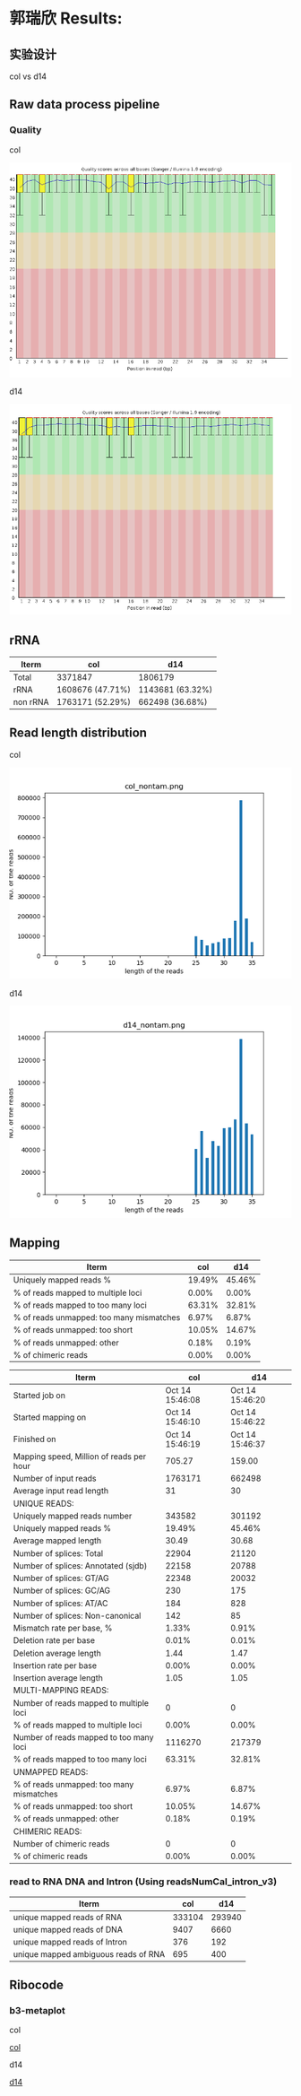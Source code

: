 # 郭瑞欣 Results:

> 

## 实验设计

col vs d14


## Raw data process pipeline 
### **Quality**

col

![col](./result_191014_guoruixin/col.fastqc.png)   

d14

![d14](./result_191014_guoruixin/d14.fastqc.png)   

## **rRNA**

| Iterm    | col               | d14               | 
|----------|-------------------|-------------------| 
| Total    |  3371847          |  1806179          | 
| rRNA     |  1608676 (47.71%) |  1143681 (63.32%) | 
| non rRNA |  1763171 (52.29%) |  662498 (36.68%)  | 

## **Read length distribution**

col

![col](./result_191014_guoruixin/col_nontam.png)   

d14

![d14](./result_191014_guoruixin/d14_nontam.png)   

## **Mapping**

| Iterm                                     | col             | d14             |
|-------------------------------------------|--------|--------| 
| Uniquely mapped reads %                   | 19.49% | 45.46% | 
| % of reads mapped to multiple loci        | 0.00%  | 0.00%  | 
| % of reads mapped to too many loci        | 63.31% | 32.81% | 
| % of reads unmapped: too many mismatches  | 6.97%  | 6.87%  | 
| % of reads unmapped: too short            | 10.05% | 14.67% | 
| % of reads unmapped: other                | 0.18%  | 0.19%  | 
| % of chimeric reads                       | 0.00%  | 0.00%  |

| Iterm                                     | col             | d14             | 
|-------------------------------------------|-----------------|-----------------| 
| Started job on                            | Oct 14 15:46:08 | Oct 14 15:46:20 | 
| Started mapping on                        | Oct 14 15:46:10 | Oct 14 15:46:22 | 
| Finished on                               | Oct 14 15:46:19 | Oct 14 15:46:37 | 
| Mapping speed, Million of reads per hour  | 705.27          | 159.00          | 
| Number of input reads                     | 1763171         | 662498          | 
| Average input read length                 | 31              | 30              | 
| UNIQUE READS:                             |                 |                 | 
| Uniquely mapped reads number              | 343582          | 301192          | 
| Uniquely mapped reads %                   | 19.49%          | 45.46%          | 
| Average mapped length                     | 30.49           | 30.68           | 
| Number of splices: Total                  | 22904           | 21120           | 
| Number of splices: Annotated (sjdb)       | 22158           | 20788           | 
| Number of splices: GT/AG                  | 22348           | 20032           | 
| Number of splices: GC/AG                  | 230             | 175             | 
| Number of splices: AT/AC                  | 184             | 828             | 
| Number of splices: Non-canonical          | 142             | 85              | 
| Mismatch rate per base, %                 | 1.33%           | 0.91%           | 
| Deletion rate per base                    | 0.01%           | 0.01%           | 
| Deletion average length                   | 1.44            | 1.47            | 
| Insertion rate per base                   | 0.00%           | 0.00%           | 
| Insertion average length                  | 1.05            | 1.05            | 
| MULTI-MAPPING READS:                      |                 |                 | 
| Number of reads mapped to multiple loci   | 0               | 0               | 
| % of reads mapped to multiple loci        | 0.00%           | 0.00%           | 
| Number of reads mapped to too many loci   | 1116270         | 217379          | 
| % of reads mapped to too many loci        | 63.31%          | 32.81%          | 
| UNMAPPED READS:                           |                 |                 | 
| % of reads unmapped: too many mismatches  | 6.97%           | 6.87%           | 
| % of reads unmapped: too short            | 10.05%          | 14.67%          | 
| % of reads unmapped: other                | 0.18%           | 0.19%           | 
| CHIMERIC READS:                           |                 |                 | 
| Number of chimeric reads                  | 0               | 0               | 
| % of chimeric reads                       | 0.00%           | 0.00%           | 
 
 ### read to RNA DNA and Intron (Using readsNumCal_intron_v3)
| Iterm                                | col     | d14     | 
|--------------------------------------|---------|---------| 
| unique mapped reads of RNA           |  333104 |  293940 | 
| unique mapped reads of DNA           |  9407   |  6660   | 
| unique mapped reads of Intron        |  376    |  192    | 
| unique mapped ambiguous reads of RNA |  695    |  400    | 

## Ribocode

### b3-metaplot

col

[col](./result_191014_guoruixin/metacolAligned.toTranscriptome.out.pdf)   

d14

[d14](./result_191014_guoruixin/metad14Aligned.toTranscriptome.out.pdf)   



